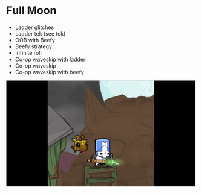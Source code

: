 # Full Moon

- Ladder glitches
- Ladder tek (see tek)
- OOB with Beefy
- Beefy strategy
- Infinite roll
- Co-op waveskip with ladder
- Co-op waveskip
- Co-op waveskip with beefy

![ladderglitch](/Images/Animations/fullmoonladder.gif)
